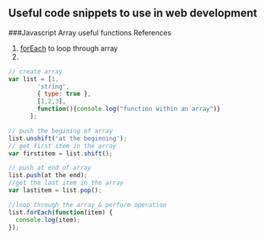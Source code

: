 ## Useful code snippets to use in web development

###Javascript Array useful functions
References

1. [forEach](https://developer.mozilla.org/en-US/docs/Web/JavaScript/Reference/Global_Objects/Array/forEach) to loop through array
2. 

```javascript
// create array
var list = [1, 
        'string', 
        { type: true }, 
        [1,2,3], 
        function(){console.log("function within an array")}
      ];

// push the begining of array
list.unshift('at the beginning');
// get first item in the array
var firstitem = list.shift();

// push at end of array
list.push(at the end);
//get the last item in the array
var lastitem = list.pop();

//loop through the array & perform operation
list.forEach(function(item) {
  console.log(item);
});
```

